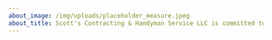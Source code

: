 ```yaml
---
about_image: /img/uploads/placeholder_measure.jpeg
about_title: Scott's Contracting & Handyman Service LLC is committed to helping north central Washington residents maintain and improve their properties. Let Scott's take on those projects that you have been meaning to get to for years.
---
```


